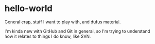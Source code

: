 # hello-world
General crap, stuff I want to play with, and dufus material.

I'm kinda new with GitHub and Git in general, so I'm trying to understand how it relates to things I do know, like SVN.
